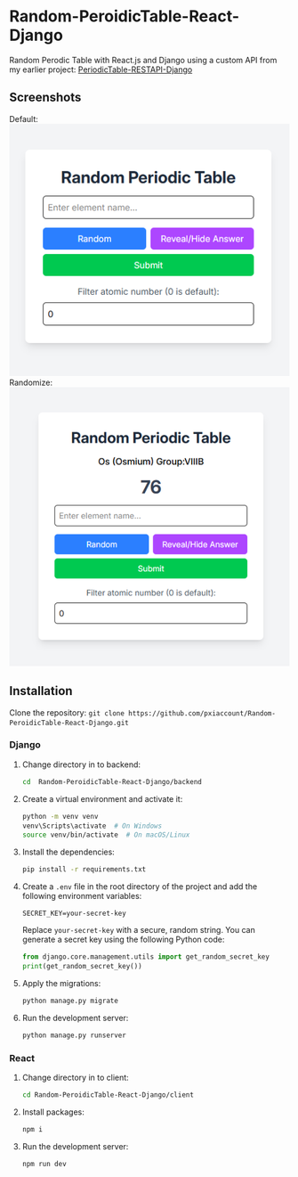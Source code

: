 # Random-PeroidicTable-React-Django

Random Perodic Table with React.js and Django using a custom API from my earlier project: [PeriodicTable-RESTAPI-Django](https://github.com/pxiaccount/PeroidicTable-RESTAPI-Django)

## Screenshots
Default: <br/>
![default](./screenshots/default.png)
<br />
Randomize: <br/>
![random](./screenshots/random.png)

## Installation

Clone the repository:
    ```
    git clone https://github.com/pxiaccount/Random-PeroidicTable-React-Django.git
    ```

### Django

1. Change directory in to backend:

    ```bash
    cd  Random-PeroidicTable-React-Django/backend
    ```

2. Create a virtual environment and activate it:
    ```bash
    python -m venv venv
    venv\Scripts\activate  # On Windows
    source venv/bin/activate  # On macOS/Linux
    ```
3. Install the dependencies:
    ```bash
    pip install -r requirements.txt
    ```
4. Create a `.env` file in the root directory of the project and add the following environment variables:
    ````plaintext
    SECRET_KEY=your-secret-key
    ````
    Replace `your-secret-key` with a secure, random string. You can generate a secret key using the following Python code:
    ```python
    from django.core.management.utils import get_random_secret_key
    print(get_random_secret_key())
    ```
5. Apply the migrations:
    ```bash
    python manage.py migrate
    ```
6. Run the development server:
    ```bash
    python manage.py runserver
    ```
### React
1. Change directory in to client:

    ```bash
    cd Random-PeroidicTable-React-Django/client
    ```

2. Install packages:

    ```bash
    npm i
    ```

3. Run the development server:

    ```bash
    npm run dev
    ```
